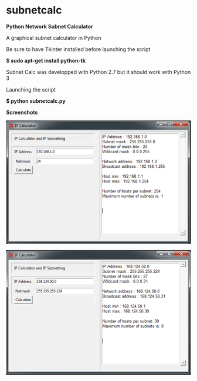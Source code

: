 # subnetcalc
**Python Network Subnet Calculator**

A graphical subnet calculator in Python

Be sure to have Tkinter installed before launching the script

**$ sudo apt-get install python-tk**

Subnet Calc was developped with Python 2.7 but it should work with Python 3

Launching the script

**$ python subnetcalc.py**

**Screenshots**

![alt text](https://github.com/H0henheim/subnetcalc/blob/master/subnetcalc1.PNG)

![alt text](https://github.com/H0henheim/subnetcalc/blob/master/subnetcalc2.PNG)
